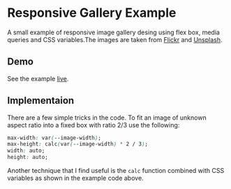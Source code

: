 # Responsive Gallery Example

A small example of responsive image gallery desing using flex box, media queries and CSS variables.The images are taken from [Flickr](https://www.flickr.com/) and [Unsplash](https://unsplash.com/).

## Demo

See the example [live](http://responsive-thumbnails.kosobrodov.net).

## Implementaion

There are a few simple tricks in the code. To fit an image of unknown aspect ratio into a fixed box with ratio 2/3 use the following:

```css
max-width: var(--image-width);
max-height: calc(var(--image-width) * 2 / 3);
width: auto;
height: auto;
```

Another technique that I find useful is the `calc` function combined with CSS variables as shown in the example code above.
